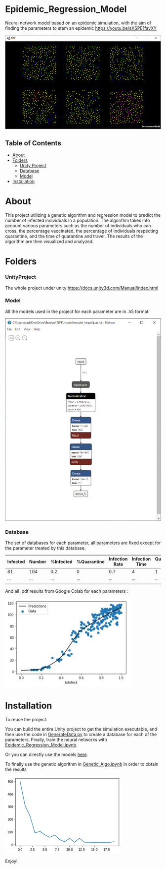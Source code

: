 # Epidemic_Regression_Model
Neural network model based on an epidemic simulation, with the aim of finding the parameters to stem an epidemic
https://youtu.be/sXSPE1favXY

![Screenshot](https://github.com/EbonGit/Epidemic_Regression_Model/blob/main/Image/Simulation_2.PNG)

## Table of Contents
+ [About](#About)
+ [Folders](#Folders)
  + [Unity Project](#UnityProject)
  + [Database](#Database)
  + [Model](#Model)
+ [Installation](#Installation)

# About
This project utilizing a genetic algorithm and regression model to predict the number of infected individuals in a population. The algorithm takes into account various parameters such as the number of individuals who can cross, the percentage vaccinated, the percentage of individuals respecting quarantine, and the time of quarantine and travel. The results of the algorithm are then visualized and analyzed.

# Folders

### UnityProject
The whole project under unity
https://docs.unity3d.com/Manual/index.html

### Model
All the models used in the project for each parameter are in .h5 format.

![Screenshot](https://github.com/EbonGit/Epidemic_Regression_Model/blob/main/Image/Netron_1.PNG)

### Database
The set of databases for each parameter, all parameters are fixed except for the parameter treated by this database.

| Infected | Number | %Infected | %Quarantine | Infection Rate | Infection Time | Quarantine Time | Travel Time |
|----------|--------|-----------|-------------|----------------|----------------|-----------------|-------------|
|    81    |   104  |    0.2    |      0      |       0.7      |        4       |        1        |     100     |
|    ...   |   ...  |    ...    |     ...     |       ...      |       ...      |       ...       |     ...     |
|          |        |           |             |                |                |                 |             |

And all .pdf results from Google Colab for each parameters :

![Screenshot](https://github.com/EbonGit/Epidemic_Regression_Model/blob/main/Image/Capture.PNG)


# Installation

To reuse the project:

You can build the entire Unity project to get the simulation executable, and then use the code in [GenerateData.py](https://github.com/EbonGit/Epidemic_Regression_Model/blob/main/GenerateData.py) to create a database for each of the parameters. Finally, train the neural networks with [Epidemic_Regression_Model.ipynb](https://github.com/EbonGit/Epidemic_Regression_Model/blob/main/Epidemic_Regression_Model.ipynb).

Or you can directly use the models [here](https://github.com/EbonGit/Epidemic_Regression_Model/tree/main/Model).

To finally use the genetic algorithm in [Genetic_Algo.ipynb](https://github.com/EbonGit/Epidemic_Regression_Model/blob/main/Genetic_Algo.ipynb) in order to obtain the results

![Screenshot](https://github.com/EbonGit/Epidemic_Regression_Model/blob/main/Image/algo_gen.png)

Enjoy! 

